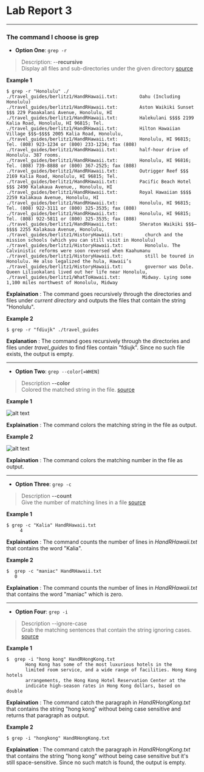 # Lab Report 3
---
### The command I choose is 	**grep**  
- **Option One**:  `grep -r`  
> Description: --**recursive** <br />
               Display all files and sub-directories under the given directory 
              [source](https://linuxcommand.org/lc3_man_pages/grep1.html)   
              
             
              
 **Example 1**  

   
   
 
 ```
 $ grep -r "Honolulu" ./
./travel_guides/berlitz1/HandRHawaii.txt:        Oahu (Including Honolulu)
./travel_guides/berlitz1/HandRHawaii.txt:        Aston Waikiki Sunset $$$ 229 Paoakalani Avenue, Honolulu, HI
./travel_guides/berlitz1/HandRHawaii.txt:        Halekulani $$$$ 2199 Kalia Road, Honolulu, HI 96815; Tel.
./travel_guides/berlitz1/HandRHawaii.txt:        Hilton Hawaiian Village $$$–$$$$ 2005 Kalia Road, Honolulu,
./travel_guides/berlitz1/HandRHawaii.txt:        Honolulu, HI 96815; Tel. (808) 923-1234 or (800) 233-1234; fax (808)
./travel_guides/berlitz1/HandRHawaii.txt:        half-hour drive of Honolulu. 387 rooms.
./travel_guides/berlitz1/HandRHawaii.txt:        Honolulu, HI 96816; Tel. (808) 739-8888 or (800) 367-2525; fax (808)
./travel_guides/berlitz1/HandRHawaii.txt:        Outrigger Reef $$$ 2169 Kalia Road, Honolulu, HI 96815; Tel.
./travel_guides/berlitz1/HandRHawaii.txt:        Pacific Beach Hotel $$$ 2490 Kalakaua Avenue,, Honolulu, HI
./travel_guides/berlitz1/HandRHawaii.txt:        Royal Hawaiian $$$$ 2259 Kalakaua Avenue, Honolulu, HI
./travel_guides/berlitz1/HandRHawaii.txt:        Honolulu, HI 96815; Tel. (808) 922-3111 or (800) 325-3535; fax (808)
./travel_guides/berlitz1/HandRHawaii.txt:        Honolulu, HI 96815; Tel. (808) 922-5811 or (800) 325-3535; fax (808)
./travel_guides/berlitz1/HandRHawaii.txt:        Sheraton Waikiki $$$–$$$$ 2255 Kalakaua Avenue, Honolulu,
./travel_guides/berlitz1/HistoryHawaii.txt:        church and the mission schools (which you can still visit in Honolulu)
./travel_guides/berlitz1/HistoryHawaii.txt:        Honolulu. The Calvinistic reforms were soon reversed when Kaahumanu
./travel_guides/berlitz1/HistoryHawaii.txt:        still be toured in Honolulu. He also legalized the hula, Hawaii’s
./travel_guides/berlitz1/HistoryHawaii.txt:        governor was Dole. Queen Liliuokalani lived out her life near Honolulu,
./travel_guides/berlitz1/WhatToHawaii.txt:        Midway. Lying some 1,100 miles northwest of Honolulu, Midway
 ```
**Explaination** : The command goes recursively through the directories and files under *current directory* and outputs the files that contain the string "Honolulu".

 **Example 2**
  ```
  $ grep -r "fdiujk" ./travel_guides
   ```
  **Explanation** : The command goes recursively through the directories and files under *travel_guides* to find files contain "fdiujk". Since no such file exists, the output is empty. 
 
 
 ---
 
 - **Option Two**:  `grep --color[=WHEN]`   
 
> Description  **--color** <br />  Colored the matched string in the file. 
              [source](https://linuxcommand.org/lc3_man_pages/grep1.html) 
             
              
                
                
 **Example 1**  

![alt text](https://i.ibb.co/tZB1b83/Screenshot-2023-02-12-182711.jpg)

**Explaination** : The command colors the matching string in  the file as output.
 
 
 **Example 2**
  
  ![alt text](https://i.ibb.co/1RMMT6N/Screenshot-2023-02-12-183955.jpg)

  **Explaination** : The command colors the matching number in  the file as output.
 
 --- 
 - **Option Three**:  `grep -c` 
 
> Description   **--count** <br />
               Give the number of matching lines in a file 
              [source](https://linuxcommand.org/lc3_man_pages/grep1.html)   
          
              
 **Example 1**  
 ```  
 $ grep -c "Kalia" HandRHawaii.txt
      4     
```
**Explaination** : The command counts the number of lines in *HandRHawaii.txt* that contains the word "Kalia".
 
 **Example 2**
 ```
 $  grep -c "maniac" HandRHawaii.txt
    0 
```
**Explaination** : The command counts the number of lines in *HandRHawaii.txt* that contains the word "maniac" which is zero.

--- 
  - **Option Four**:  `grep -i`     
  > Description --ignore-case <br> 
              Grab the matching sentences that contain the string ignoring cases.
                 [source](https://linuxcommand.org/lc3_man_pages/grep1.html)  
                
                              
  **Example 1**   
 ```
 $  grep -i "hong kong" HandRHongKong.txt
        Hong Kong has some of the most luxurious hotels in the
        limited room service, and a wide range of facilities. Hong Kong hotels
        arrangements, the Hong Kong Hotel Reservation Center at the
        indicate high-season rates in Hong Kong dollars, based on double
 ```
        
**Explaination** : The command catch the paragraph in *HandRHongKong.txt* that contains the string "hong kong" without being case sensitive and returns 
that paragraph as output.


 
 **Example 2**      
 ```   
 $ grep -i "hongkong" HandRHongKong.txt
 ```
 **Explaination** : The command catch the paragraph in *HandRHongKong.txt* that contains the string "hong kong" without being case sensitive but it's still space-sensitive. Since no such match is found, the output is empty. 
